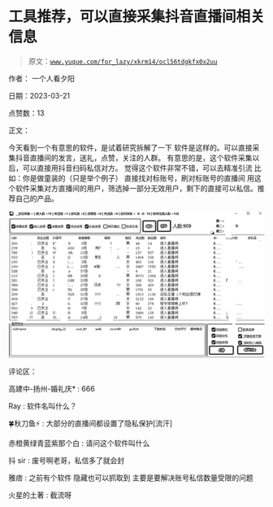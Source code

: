 # 工具推荐，可以直接采集抖音直播间相关信息

> 原文：[`www.yuque.com/for_lazy/xkrm14/ocl56tdgkfx0x2uu`](https://www.yuque.com/for_lazy/xkrm14/ocl56tdgkfx0x2uu)

作者： 一个人看夕阳

日期：2023-03-21

点赞数：13

正文：

今天看到一个有意思的软件，是试着研究拆解了一下 软件是这样的。可以直接采集抖音直播间的发言，送礼，点赞，关注的人群。 有意思的是，这个软件采集以后，可以直接用抖音扫码私信对方。 觉得这个软件非常不错，可以去精准引流 比如：你是做童装的（只是举个例子） 直接找对标账号，刷对标账号的直播间 用这个软件采集对方直播间的用户，筛选掉一部分无效用户，剩下的直接可以私信。推荐自己的产品。

![](img/677291b210b0324e398b7c226f672d04.png)  

评论区：

高建中-扬州-婚礼庆* : 666

Ray : 软件名叫什么？

🍀秋刀鱼⚡ : 大部分的直播间都设置了隐私保护[流汗]

赤橙黄绿青蓝紫那个白 : 请问这个软件叫什么

抖 sir : 废号啊老哥，私信多了就会封

雅痞 : 之前有个软件 隐藏也可以抓取到 主要是要解决账号私信数量受限的问题

火星的土著 : 截流呀

